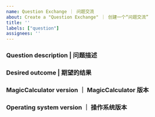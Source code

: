 ```yaml
---
name: Question Exchange ｜ 问题交流
about: Create a "Question Exchange" ｜ 创建一个“问题交流”
title: ''
labels: ["question"]
assignees: ''
---
```


<!-- 请填写以下这些问题。 | Please fill in these questions. -->

### Question description | 问题描述

### Desired outcome | 期望的结果

### MagicCalculator version ｜ MagicCalculator 版本

### Operating system version ｜ 操作系统版本
